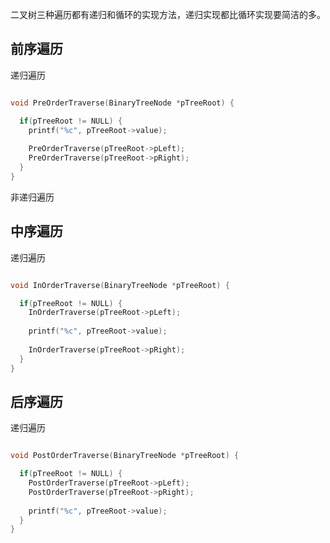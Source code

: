 
二叉树三种遍历都有递归和循环的实现方法，递归实现都比循环实现要简洁的多。

## 前序遍历

递归遍历

```c

void PreOrderTraverse(BinaryTreeNode *pTreeRoot) {

  if(pTreeRoot != NULL) {
    printf("%c", pTreeRoot->value);
    
    PreOrderTraverse(pTreeRoot->pLeft);
    PreOrderTraverse(pTreeRoot->pRight);
  }
}

```

非递归遍历



## 中序遍历

递归遍历


```c

void InOrderTraverse(BinaryTreeNode *pTreeRoot) {

  if(pTreeRoot != NULL) {    
    InOrderTraverse(pTreeRoot->pLeft);
    
    printf("%c", pTreeRoot->value);
    
    InOrderTraverse(pTreeRoot->pRight);
  }
}

```

## 后序遍历

递归遍历

```c

void PostOrderTraverse(BinaryTreeNode *pTreeRoot) {

  if(pTreeRoot != NULL) {    
    PostOrderTraverse(pTreeRoot->pLeft);
    PostOrderTraverse(pTreeRoot->pRight);
    
    printf("%c", pTreeRoot->value);
  }
}

```
